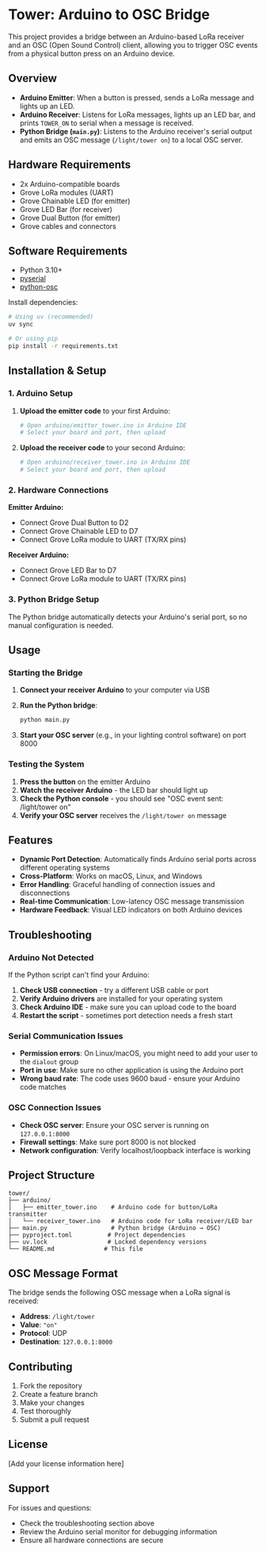 # Tower: Arduino to OSC Bridge

This project provides a bridge between an Arduino-based LoRa receiver and an OSC (Open Sound Control) client, allowing you to trigger OSC events from a physical button press on an Arduino device.

## Overview

- **Arduino Emitter**: When a button is pressed, sends a LoRa message and lights up an LED.
- **Arduino Receiver**: Listens for LoRa messages, lights up an LED bar, and prints `TOWER_ON` to serial when a message is received.
- **Python Bridge (`main.py`)**: Listens to the Arduino receiver's serial output and emits an OSC message (`/light/tower on`) to a local OSC server.

## Hardware Requirements

- 2x Arduino-compatible boards
- Grove LoRa modules (UART)
- Grove Chainable LED (for emitter)
- Grove LED Bar (for receiver)
- Grove Dual Button (for emitter)
- Grove cables and connectors

## Software Requirements

- Python 3.10+
- [pyserial](https://pypi.org/project/pyserial/)
- [python-osc](https://pypi.org/project/python-osc/)

Install dependencies:

```bash
# Using uv (recommended)
uv sync

# Or using pip
pip install -r requirements.txt
```

## Installation & Setup

### 1. Arduino Setup

1. **Upload the emitter code** to your first Arduino:
   ```bash
   # Open arduino/emitter_tower.ino in Arduino IDE
   # Select your board and port, then upload
   ```

2. **Upload the receiver code** to your second Arduino:
   ```bash
   # Open arduino/receiver_tower.ino in Arduino IDE
   # Select your board and port, then upload
   ```

### 2. Hardware Connections

**Emitter Arduino:**
- Connect Grove Dual Button to D2
- Connect Grove Chainable LED to D7
- Connect Grove LoRa module to UART (TX/RX pins)

**Receiver Arduino:**
- Connect Grove LED Bar to D7
- Connect Grove LoRa module to UART (TX/RX pins)

### 3. Python Bridge Setup

The Python bridge automatically detects your Arduino's serial port, so no manual configuration is needed.

## Usage

### Starting the Bridge

1. **Connect your receiver Arduino** to your computer via USB
2. **Run the Python bridge**:
   ```bash
   python main.py
   ```

3. **Start your OSC server** (e.g., in your lighting control software) on port 8000

### Testing the System

1. **Press the button** on the emitter Arduino
2. **Watch the receiver Arduino** - the LED bar should light up
3. **Check the Python console** - you should see "OSC event sent: /light/tower on"
4. **Verify your OSC server** receives the `/light/tower on` message

## Features

- **Dynamic Port Detection**: Automatically finds Arduino serial ports across different operating systems
- **Cross-Platform**: Works on macOS, Linux, and Windows
- **Error Handling**: Graceful handling of connection issues and disconnections
- **Real-time Communication**: Low-latency OSC message transmission
- **Hardware Feedback**: Visual LED indicators on both Arduino devices

## Troubleshooting

### Arduino Not Detected

If the Python script can't find your Arduino:

1. **Check USB connection** - try a different USB cable or port
2. **Verify Arduino drivers** are installed for your operating system
3. **Check Arduino IDE** - make sure you can upload code to the board
4. **Restart the script** - sometimes port detection needs a fresh start

### Serial Communication Issues

- **Permission errors**: On Linux/macOS, you might need to add your user to the `dialout` group
- **Port in use**: Make sure no other application is using the Arduino port
- **Wrong baud rate**: The code uses 9600 baud - ensure your Arduino code matches

### OSC Connection Issues

- **Check OSC server**: Ensure your OSC server is running on `127.0.0.1:8000`
- **Firewall settings**: Make sure port 8000 is not blocked
- **Network configuration**: Verify localhost/loopback interface is working

## Project Structure

```
tower/
├── arduino/
│   ├── emitter_tower.ino    # Arduino code for button/LoRa transmitter
│   └── receiver_tower.ino   # Arduino code for LoRa receiver/LED bar
├── main.py                  # Python bridge (Arduino → OSC)
├── pyproject.toml          # Project dependencies
├── uv.lock                 # Locked dependency versions
└── README.md              # This file
```

## OSC Message Format

The bridge sends the following OSC message when a LoRa signal is received:

- **Address**: `/light/tower`
- **Value**: `"on"`
- **Protocol**: UDP
- **Destination**: `127.0.0.1:8000`

## Contributing

1. Fork the repository
2. Create a feature branch
3. Make your changes
4. Test thoroughly
5. Submit a pull request

## License

[Add your license information here]

## Support

For issues and questions:
- Check the troubleshooting section above
- Review the Arduino serial monitor for debugging information
- Ensure all hardware connections are secure